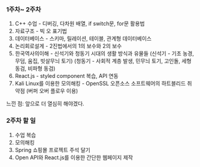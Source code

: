 ### 1주차~ 2주차

1. C++ 수업 - 디버깅, 다차원 배열, if switch문, for문 활용법
2. 자료구조 - 빅 오 표기법
3. 데이터베이스 - 스키마, 릴레이션, 테이블, 관계형 데이터베이스
4. 논리회로설게 - 2진법에서의 1의 보수와 2의 보수
5. 한국역사의이해 - 신석기와 청동기 시대의 생활 방식과 유물들 (신석기 - 기초 농경, 무덤, 움집, 빗살무늬 토기) (청동기 - 사회적 계층 발생, 민무늬 토기, 고인돌, 세형 동검, 비파형 동검)
6. React.js - styled component 복습, API 연동
7. Kali Linux를 이용한 모의해킹 - OpenSSL 오픈소스 소프트웨어의 하트블리드 취약점 (버퍼 오버 플로우 이용)

느낀 점: 앞으로 더 열심히 해야겠다.

### 2주차 할 일

1. 수업 복습
2. 모의해킹
3. Spring 쇼핑몰 프로젝트 주석 달기
4. Open API와 React.js를 이용한 간단한 웹페이지 제작
